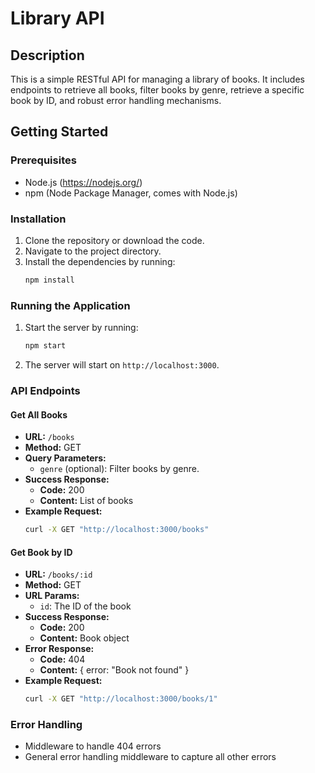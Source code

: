 
# Library API

## Description
This is a simple RESTful API for managing a library of books. It includes endpoints to retrieve all books, filter books by genre, retrieve a specific book by ID, and robust error handling mechanisms.

## Getting Started

### Prerequisites
- Node.js (https://nodejs.org/)
- npm (Node Package Manager, comes with Node.js)

### Installation
1. Clone the repository or download the code.
2. Navigate to the project directory.
3. Install the dependencies by running:
   ```bash
   npm install
   ```

### Running the Application
1. Start the server by running:
   ```bash
   npm start
   ```
2. The server will start on `http://localhost:3000`.

### API Endpoints

#### Get All Books
- **URL:** `/books`
- **Method:** GET
- **Query Parameters:**
  - `genre` (optional): Filter books by genre.
- **Success Response:**
  - **Code:** 200
  - **Content:** List of books
- **Example Request:**
  ```bash
  curl -X GET "http://localhost:3000/books"
  ```

#### Get Book by ID
- **URL:** `/books/:id`
- **Method:** GET
- **URL Params:**
  - `id`: The ID of the book
- **Success Response:**
  - **Code:** 200
  - **Content:** Book object
- **Error Response:**
  - **Code:** 404
  - **Content:** { error: "Book not found" }
- **Example Request:**
  ```bash
  curl -X GET "http://localhost:3000/books/1"
  ```

### Error Handling
- Middleware to handle 404 errors
- General error handling middleware to capture all other errors